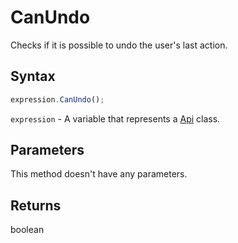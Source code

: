 # CanUndo

Checks if it is possible to undo the user's last action.

## Syntax

```javascript
expression.CanUndo();
```

`expression` - A variable that represents a [Api](Methods.md) class.

## Parameters

This method doesn't have any parameters.

## Returns

boolean